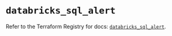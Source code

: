 # `databricks_sql_alert`

Refer to the Terraform Registry for docs: [`databricks_sql_alert`](https://registry.terraform.io/providers/databricks/databricks/1.43.0/docs/resources/sql_alert).
